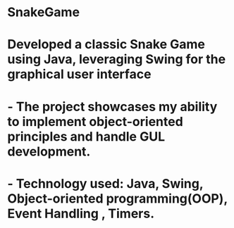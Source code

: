 # SnakeGame
#  Developed a classic Snake Game using Java, leveraging Swing for the graphical user interface 
# - The project showcases my ability to implement object-oriented principles and handle GUL development.
# - Technology used: Java, Swing, Object-oriented programming(OOP), Event Handling , Timers.
